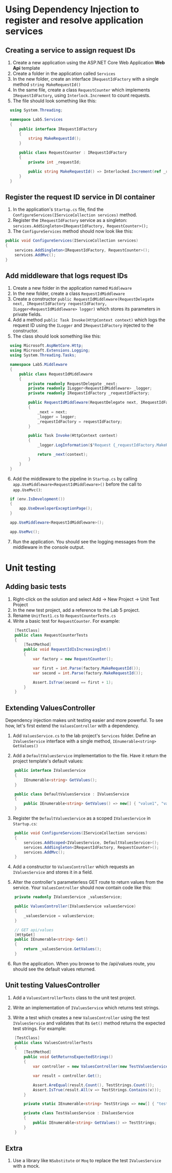 # Using Dependency Injection to register and resolve application services

## Creating a service to assign request IDs
1. Create a new application using the ASP.NET Core Web Application **Web Api** template
1. Create a folder in the application called `Services`
1. In the new folder, create an interface `IRequestIdFactory` with a single method `string MakeRequestId()`
1. In the same file, create a class `RequestCounter` which implements `IRequestIdFactory`, using `Interlock.Increment` to count requests.
1. The file should look something like this:

  ```cs
    using System.Threading;

    namespace Lab5.Services
    {
        public interface IRequestIdFactory
        {
            string MakeRequestId();
        }

        public class RequestCounter : IRequestIdFactory
        {
            private int _requestId;

            public string MakeRequestId() => Interlocked.Increment(ref _requestId).ToString();
        }
    }
  ```

## Register the request ID service in DI container
1. In the application's `Startup.cs` file, find the `ConfigureServices(IServiceCollection services)` method.
1. Register the `IRequestIdFactory` service as a singleton: `services.AddSingleton<IRequestIdFactory, RequestCounter>();`
1. The `ConfigureServices` method should now look like this:

  ```cs
  public void ConfigureServices(IServiceCollection services)
  {
      services.AddSingleton<IRequestIdFactory, RequestCounter>();
      services.AddMvc();
  }
  ```

## Add middleware that logs request IDs
1. Create a new folder in the application named `Middleware`
1. In the new folder, create a class `RequestIdMiddleware`
1. Create a constructor `public RequestIdMiddleware(RequestDelegate next, IRequestIdFactory requestIdFactory, ILogger<RequestIdMiddleware> logger)` which stores its parameters in private fields.
1. Add a method `public Task Invoke(HttpContext context)` which logs the request ID using the `ILogger` and `IRequestIdFactory` injected to the constructor.
1. The class should look something like this:

  ```cs
    using Microsoft.AspNetCore.Http;
    using Microsoft.Extensions.Logging;
    using System.Threading.Tasks;

    namespace Lab5.Middleware
    {
        public class RequestIdMiddleware
        {
            private readonly RequestDelegate _next;
            private readonly ILogger<RequestIdMiddleware> _logger;
            private readonly IRequestIdFactory _requestIdFactory;

            public RequestIdMiddleware(RequestDelegate next, IRequestIdFactory requestIdFactory, ILogger<RequestIdMiddleware> logger)
            {
                _next = next;
                _logger = logger;
                _requestIdFactory = requestIdFactory;
            }

            public Task Invoke(HttpContext context)
            {
                _logger.LogInformation($"Request {_requestIdFactory.MakeRequestId()} executing.");

                return _next(context);
            }
        }
    }
  ```

6. Add the middleware to the pipeline in `Startup.cs` by calling `app.UseMiddleware<RequestIdMiddleware>()` before the call to `app.UseMvc()`:

  ```cs
    if (env.IsDevelopment())
    {
        app.UseDeveloperExceptionPage();
    }

    app.UseMiddleware<RequestIdMiddleware>();

    app.UseMvc();
  ```

7. Run the application. You should see the logging messages from the middleware in the console output.

# Unit testing

## Adding basic tests

1. Right-click on the solution and select Add -> New Project -> Unit Test Project
1. In the new test project, add a reference to the Lab 5 project.
1. Rename `UnitTest1.cs` to `RequestCounterTests.cs`
1. Write a basic test for `RequestCounter`. For example:

```cs
    [TestClass]
    public class RequestCounterTests
    {
        [TestMethod]
        public void RequestIdIsIncreasingInt()
        {
            var factory = new RequestCounter();

            var first = int.Parse(factory.MakeRequestId());
            var second = int.Parse(factory.MakeRequestId());

            Assert.IsTrue(second == first + 1);
        }
    }
```

## Extending ValuesController

Dependency injection makes unit testing easier and more powerful. To see how, let's first extend the `ValuesController` with a dependency.

1. Add `ValuesService.cs` to the lab project's `Services` folder. Define an `IValuesService` interface with a single method, `IEnumerable<string> GetValues()`

1. Add a `DefaultValuesService` implementation to the file. Have it return the project template's default values:

```cs
    public interface IValuesService
    {
        IEnumerable<string> GetValues();
    }

    public class DefaultValuesService : IValuesService
    {
        public IEnumerable<string> GetValues() => new[] { "value1", "value2" };
    }
```

3. Register the `DefaultValuesService` as a scoped `IValuesService` in `Startup.cs`:

```cs
    public void ConfigureServices(IServiceCollection services)
    {
        services.AddScoped<IValuesService, DefaultValuesService>();
        services.AddSingleton<IRequestIdFactory, RequestCounter>();
        services.AddMvc();
    }
```

4. Add a constructor to `ValuesController` which requests an `IValuesService` and stores it in a field.

1. Alter the controller's parameterless GET route to return values from the service. Your `ValuesController` should now contain code like this:

```cs
    private readonly IValuesService _valuesService;

    public ValuesController(IValuesService valuesService)
    {
        _valuesService = valuesService;
    }

    // GET api/values
    [HttpGet]
    public IEnumerable<string> Get()
    {
        return _valuesService.GetValues();
    }
```

6. Run the application. When you browse to the /api/values route, you should see the default values returned.

## Unit testing ValuesController

1. Add a `ValuesControllerTests` class to the unit test project.

1. Write an implementation of `IValuesService` which returns test strings.

1. Write a test which creates a new `ValuesController` using the test `IValuesService`
 and validates that its `Get()` method returns the expected test strings. For example:

```cs
    [TestClass]
    public class ValuesControllerTests
    {
        [TestMethod]
        public void GetReturnsExpectedStrings()
        {
            var controller = new ValuesController(new TestValuesService());

            var result = controller.Get();

            Assert.AreEqual(result.Count(), TestStrings.Count());
            Assert.IsTrue(result.All(v => TestStrings.Contains(v)));
        }

        private static IEnumerable<string> TestStrings => new[] { "test string 1", "test string 2" };

        private class TestValuesService : IValuesService
        {
            public IEnumerable<string> GetValues() => TestStrings;
        }
    }
```

## Extra

1. Use a library like `NSubstitute` or `Moq` to replace the test `IValuesService` with a mock.